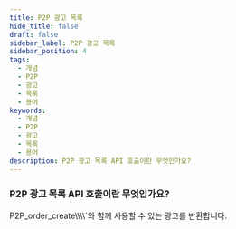 ```yaml
---
title: P2P 광고 목록
hide_title: false
draft: false
sidebar_label: P2P 광고 목록
sidebar_position: 4
tags:
  - 개념
  - P2P
  - 광고
  - 목록
  - 용어
keywords:
  - 개념
  - P2P
  - 광고
  - 목록
  - 용어
description: P2P 광고 목록 API 호출이란 무엇인가요?
---
```


### P2P 광고 목록 API 호출이란 무엇인가요?

P2P_order_create\\\\\\\\`와 함께 사용할 수 있는 광고를 반환합니다.
